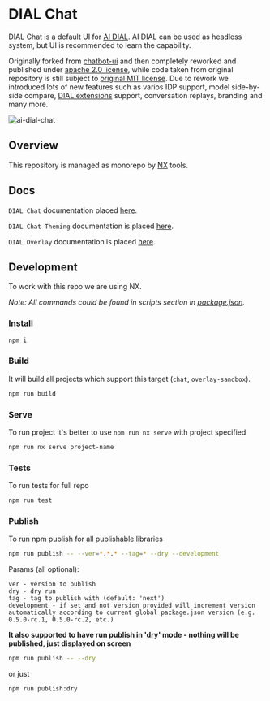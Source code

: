 # DIAL Chat

DIAL Chat is a default UI for [AI DIAL](https://epam-rail.com). AI DIAL can be used as headless system, but UI is recommended to learn the capability.

Originally forked from [chatbot-ui](https://github.com/mckaywrigley/chatbot-ui) and then completely reworked and published under [apache 2.0 license](./LICENSE), while code taken from original repository is still subject to [original MIT license](./license-original). Due to rework we introduced lots of new features such as varios IDP support, model side-by-side compare, [DIAL extensions](https://epam-rail.com/extension-framework) support, conversation replays, branding and many more.

![ai-dial-chat](./docs/ai-dial-chat.png)

## Overview

This repository is managed as monorepo by [NX](https://nx.dev/) tools.

## Docs

`DIAL Chat` documentation placed [here](./apps/chat/README.md).

`DIAL Chat Theming` documentation is placed [here](./docs/THEME-CUSTOMIZATION.md).

`DIAL Overlay` documentation is placed [here](./libs/overlay/README.md).

## Development

To work with this repo we are using NX.

_Note: All commands could be found in scripts section in [package.json](./package.json)._

### Install

```bash
npm i
```

### Build

It will build all projects which support this target (`chat`, `overlay-sandbox`).

```bash
npm run build
```

### Serve

To run project it's better to use `npm run nx serve` with project specified

```bash
npm run nx serve project-name
```

### Tests

To run tests for full repo

```bash
npm run test
```

### Publish

To run npm publish for all publishable libraries

```bash
npm run publish -- --ver=*.*.* --tag=* --dry --development
```

Params (all optional):

```
ver - version to publish
dry - dry run
tag - tag to publish with (default: 'next')
development - if set and not version provided will increment version automatically according to current global package.json version (e.g. 0.5.0-rc.1, 0.5.0-rc.2, etc.)
```

**It also supported to have run publish in 'dry' mode - nothing will be published, just displayed on screen**

```bash
npm run publish -- --dry
```

or just

```bash
npm run publish:dry
```
